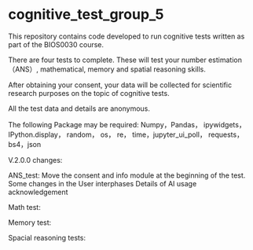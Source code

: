 # cognitive_test_group_5

This repository contains code developed to run cognitive tests written as part of the BIOS0030 course.

There are four tests to complete. These will test your number estimation（ANS）, mathematical, memory and spatial reasoning skills.

After obtaining your consent, your data will be collected for scientific research purposes on the topic of cognitive tests. 

All the test data and details are anonymous.

The following Package may be required:
Numpy，Pandas， ipywidgets， IPython.display， random， os， re， time，jupyter_ui_poll， requests，bs4，json

V.2.0.0 changes:

ANS_test:
Move the consent and info module at the beginning of the test.
Some changes in the User interphases
Details of AI usage acknowledgement

Math test:

Memory test:

Spacial reasoning tests:




